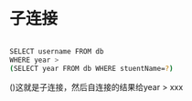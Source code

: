 # 子连接

```bash

SELECT username FROM db
WHERE year >
(SELECT year FROM db WHERE stuentName=?)
```

()这就是子连接，然后自连接的结果给year > xxx
